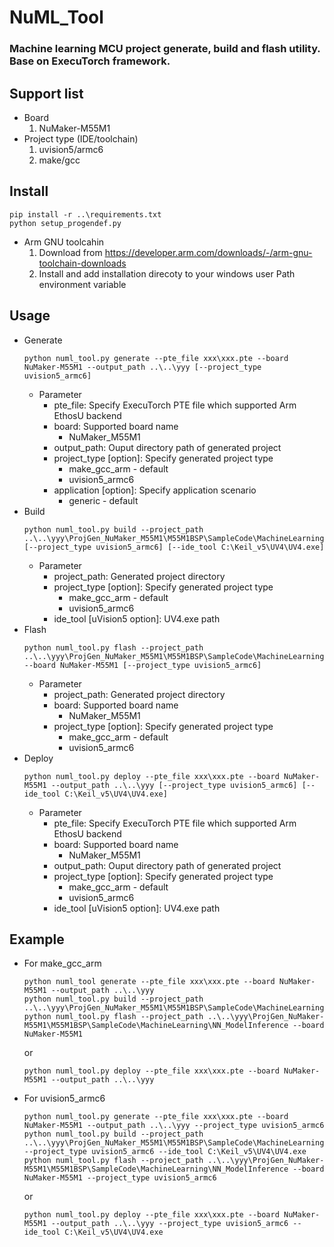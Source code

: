 NuML_Tool
===
### Machine learning MCU project generate, build and flash utility. Base on ExecuTorch framework. 
## Support list
* Board 
    1. NuMaker-M55M1
* Project type (IDE/toolchain)
    1. uvision5/armc6
    2. make/gcc
## Install
~~~
pip install -r ..\requirements.txt  
python setup_progendef.py
~~~  
* Arm GNU toolcahin
    1. Download from https://developer.arm.com/downloads/-/arm-gnu-toolchain-downloads
    2. Install and add installation direcoty to your windows user Path environment variable
## Usage
* Generate
    ~~~
    python numl_tool.py generate --pte_file xxx\xxx.pte --board NuMaker-M55M1 --output_path ..\..\yyy [--project_type uvision5_armc6]
    ~~~  
    * Parameter  
        * pte_file: Specify ExecuTorch PTE file which supported Arm EthosU backend
        * board: Supported board name  
            * NuMaker_M55M1
        * output_path: Ouput directory path of generated project
        * project_type [option]: Specify generated project type  
            * make_gcc_arm - default
            * uvision5_armc6  
        * application [option]: Specify application scenario
            * generic - default
* Build
    ~~~
    python numl_tool.py build --project_path ..\..\yyy\ProjGen_NuMaker_M55M1\M55M1BSP\SampleCode\MachineLearning\NN_ModelInference [--project_type uvision5_armc6] [--ide_tool C:\Keil_v5\UV4\UV4.exe]
    ~~~
    * Parameter
        * project_path: Generated project directory
        * project_type [option]: Specify generated project type  
            * make_gcc_arm - default
            * uvision5_armc6  
        * ide_tool [uVision5 option]: UV4.exe path 
* Flash
    ~~~
    python numl_tool.py flash --project_path ..\..\yyy\ProjGen_NuMaker_M55M1\M55M1BSP\SampleCode\MachineLearning\NN_ModelInference --board NuMaker-M55M1 [--project_type uvision5_armc6]
    ~~~
    * Parameter
        * project_path: Generated project directory
        * board: Supported board name
            * NuMaker_M55M1
        * project_type [option]: Specify generated project type  
            * make_gcc_arm - default
            * uvision5_armc6  
* Deploy
    ~~~
    python numl_tool.py deploy --pte_file xxx\xxx.pte --board NuMaker-M55M1 --output_path ..\..\yyy [--project_type uvision5_armc6] [--ide_tool C:\Keil_v5\UV4\UV4.exe]
    ~~~
    * Parameter
        * pte_file: Specify ExecuTorch PTE file which supported Arm EthosU backend
        * board: Supported board name  
            * NuMaker_M55M1
        * output_path: Ouput directory path of generated project
        * project_type [option]: Specify generated project type  
            * make_gcc_arm - default
            * uvision5_armc6  
        * ide_tool [uVision5 option]: UV4.exe path 
## Example
* For make_gcc_arm
    ~~~
    python numl_tool generate --pte_file xxx\xxx.pte --board NuMaker-M55M1 --output_path ..\..\yyy
    python numl_tool.py build --project_path ..\..\yyy\ProjGen_NuMaker_M55M1\M55M1BSP\SampleCode\MachineLearning\NN_ModelInference   
    python numl_tool.py flash --project_path ..\..\yyy\ProjGen_NuMaker-M55M1\M55M1BSP\SampleCode\MachineLearning\NN_ModelInference --board NuMaker-M55M1    
    ~~~
    or
    ~~~
    python numl_tool.py deploy --pte_file xxx\xxx.pte --board NuMaker-M55M1 --output_path ..\..\yyy    
    ~~~
* For uvision5_armc6
    ~~~
    python numl_tool.py generate --pte_file xxx\xxx.pte --board NuMaker-M55M1 --output_path ..\..\yyy --project_type uvision5_armc6
    python numl_tool.py build --project_path ..\..\yyy\ProjGen_NuMaker_M55M1\M55M1BSP\SampleCode\MachineLearning\NN_ModelInference --project_type uvision5_armc6 --ide_tool C:\Keil_v5\UV4\UV4.exe   
    python numl_tool.py flash --project_path ..\..\yyy\ProjGen_NuMaker-M55M1\M55M1BSP\SampleCode\MachineLearning\NN_ModelInference --board NuMaker-M55M1 --project_type uvision5_armc6
    ~~~
    or
    ~~~
    python numl_tool.py deploy --pte_file xxx\xxx.pte --board NuMaker-M55M1 --output_path ..\..\yyy --project_type uvision5_armc6 --ide_tool C:\Keil_v5\UV4\UV4.exe
    ~~~
